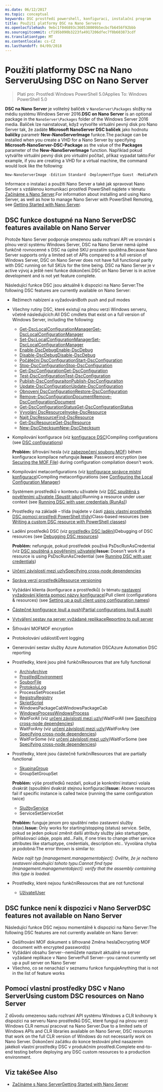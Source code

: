 ```yaml
---
ms.date: 06/12/2017
ms.topic: conceptual
keywords: DSC prostředí powershell, konfiguraci, instalační program
title: Použití platformy DSC na Nano Serveru
ms.openlocfilehash: 9ebc1f046893c360538009b5ecbcfb6456f92bbb
ms.sourcegitcommit: cf195b090b3223fa4917206dfec7f0b603873cdf
ms.translationtype: MT
ms.contentlocale: cs-CZ
ms.lasthandoff: 04/09/2018
---
```

# <a name="using-dsc-on-nano-server"></a><span data-ttu-id="0b465-103">Použití platformy DSC na Nano Serveru</span><span class="sxs-lookup"><span data-stu-id="0b465-103">Using DSC on Nano Server</span></span>

> <span data-ttu-id="0b465-104">Platí pro: Prostředí Windows PowerShell 5.0</span><span class="sxs-lookup"><span data-stu-id="0b465-104">Applies To: Windows PowerShell 5.0</span></span>

<span data-ttu-id="0b465-105">**DSC na Nano Server** je volitelný balíček v `NanoServer\Packages` složky na médiu systému Windows Server 2016.</span><span class="sxs-lookup"><span data-stu-id="0b465-105">**DSC on Nano Server** is an optional package in the `NanoServer\Packages` folder of the Windows Server 2016 media.</span></span> <span data-ttu-id="0b465-106">Balíček lze nainstalovat, když vytvoříte virtuální pevný disk pro Nano Server tak, že zadáte **Microsoft NanoServer DSC balíček** jako hodnotu **balíčky** parametr **New-NanoServerImage**  funkce.</span><span class="sxs-lookup"><span data-stu-id="0b465-106">The package can be installed when you create a VHD for a Nano Server by specifying **Microsoft-NanoServer-DSC-Package** as the value of the **Packages** parameter of the **New-NanoServerImage** function.</span></span> <span data-ttu-id="0b465-107">Například pokud vytváříte virtuální pevný disk pro virtuální počítač, příkaz vypadat takto:</span><span class="sxs-lookup"><span data-stu-id="0b465-107">For example, if you are creating a VHD for a virtual machine, the command would look like the following:</span></span>

```powershell
New-NanoServerImage -Edition Standard -DeploymentType Guest -MediaPath f:\ -BasePath .\Base -TargetPath .\Nano1\Nano.vhd -ComputerName Nano1 -Packages Microsoft-NanoServer-DSC-Package
```

<span data-ttu-id="0b465-108">Informace o instalaci a použití Nano Server a také jak spravovat Nano Server s vzdálenou komunikaci prostředí PowerShell najdete v tématu [Začínáme s Nano Server](https://technet.microsoft.com/library/mt126167.aspx).</span><span class="sxs-lookup"><span data-stu-id="0b465-108">For information about installing and using Nano Server, as well as how to manage Nano Server with PowerShell Remoting, see [Getting Started with Nano Server](https://technet.microsoft.com/library/mt126167.aspx).</span></span>


## <a name="dsc-features-available-on-nano-server"></a><span data-ttu-id="0b465-109">DSC funkce dostupné na Nano Server</span><span class="sxs-lookup"><span data-stu-id="0b465-109">DSC features available on Nano Server</span></span>

 <span data-ttu-id="0b465-110">Protože Nano Server podporuje omezenou sadu rozhraní API ve srovnání s plnou verzí systému Windows Server, DSC na Nano Server nemá úplné funkčně rovnocenné s DSC na úplné SKU prozatím spuštěna.</span><span class="sxs-lookup"><span data-stu-id="0b465-110">Because Nano Server supports only a limited set of APIs compared to a full version of Windows Server, DSC on Nano Server does not have full functional parity with DSC running on full SKUs for the time being.</span></span> <span data-ttu-id="0b465-111">DSC na Nano Server je v active vývoj a ještě není funkce dokončení.</span><span class="sxs-lookup"><span data-stu-id="0b465-111">DSC on Nano Server is in active development and is not yet feature complete.</span></span>

 <span data-ttu-id="0b465-112">Následující funkce DSC jsou aktuálně k dispozici na Nano Server:</span><span class="sxs-lookup"><span data-stu-id="0b465-112">The following DSC features are currently available on Nano Server:</span></span>


* <span data-ttu-id="0b465-113">Režimech nabízení a vyžadování</span><span class="sxs-lookup"><span data-stu-id="0b465-113">Both push and pull modes</span></span>

* <span data-ttu-id="0b465-114">Všechny rutiny DSC, které existují na plnou verzi Windows serveru, včetně následujících:</span><span class="sxs-lookup"><span data-stu-id="0b465-114">All DSC cmdlets that exist on a full version of Windows Server, including the following:</span></span>
  * [<span data-ttu-id="0b465-115">Get-DscLocalConfigurationManager</span><span class="sxs-lookup"><span data-stu-id="0b465-115">Get-DscLocalConfigurationManager</span></span>](https://technet.microsoft.com/library/dn407378.aspx)
  * [<span data-ttu-id="0b465-116">Set-DscLocalConfigurationManager</span><span class="sxs-lookup"><span data-stu-id="0b465-116">Set-DscLocalConfigurationManager</span></span>](https://technet.microsoft.com/library/dn521621.aspx)
  * [<span data-ttu-id="0b465-117">Enable-DscDebug</span><span class="sxs-lookup"><span data-stu-id="0b465-117">Enable-DscDebug</span></span>](https://technet.microsoft.com/en-us/library/mt517870.aspx)
  * [<span data-ttu-id="0b465-118">Disable-DscDebug</span><span class="sxs-lookup"><span data-stu-id="0b465-118">Disable-DscDebug</span></span>](https://technet.microsoft.com/en-us/library/mt517872.aspx)
  * [<span data-ttu-id="0b465-119">Počáteční DscConfiguration</span><span class="sxs-lookup"><span data-stu-id="0b465-119">Start-DscConfiguration</span></span>](https://technet.microsoft.com/en-us/library/dn521623.aspx)
  * [<span data-ttu-id="0b465-120">Stop-DscConfiguration</span><span class="sxs-lookup"><span data-stu-id="0b465-120">Stop-DscConfiguration</span></span>](https://technet.microsoft.com/en-us/library/mt143542.aspx)
  * [<span data-ttu-id="0b465-121">Get-DscConfiguration</span><span class="sxs-lookup"><span data-stu-id="0b465-121">Get-DscConfiguration</span></span>](https://technet.microsoft.com/en-us/library/dn407379.aspx)
  * [<span data-ttu-id="0b465-122">Test-DscConfiguration</span><span class="sxs-lookup"><span data-stu-id="0b465-122">Test-DscConfiguration</span></span>](https://technet.microsoft.com/en-us/library/dn407382.aspx)
  * [<span data-ttu-id="0b465-123">Publish-DscConfiguraiton</span><span class="sxs-lookup"><span data-stu-id="0b465-123">Publish-DscConfiguraiton</span></span>](https://technet.microsoft.com/en-us/library/mt517875.aspx)
  * [<span data-ttu-id="0b465-124">Update-DscConfiguration</span><span class="sxs-lookup"><span data-stu-id="0b465-124">Update-DscConfiguration</span></span>](https://technet.microsoft.com/en-us/library/mt143541.aspx)
  * [<span data-ttu-id="0b465-125">Obnovení DscConfiguration</span><span class="sxs-lookup"><span data-stu-id="0b465-125">Restore-DscConfiguration</span></span>](https://technet.microsoft.com/en-us/library/dn407383.aspx)
  * [<span data-ttu-id="0b465-126">Remove-DscConfigurationDocument</span><span class="sxs-lookup"><span data-stu-id="0b465-126">Remove-DscConfigurationDocument</span></span>](https://technet.microsoft.com/en-us/library/mt143544.aspx)
  * [<span data-ttu-id="0b465-127">Get-DscConfigurationStatus</span><span class="sxs-lookup"><span data-stu-id="0b465-127">Get-DscConfigurationStatus</span></span>](https://technet.microsoft.com/en-us/library/mt517868.aspx)
  * [<span data-ttu-id="0b465-128">Vyvolání DscResource</span><span class="sxs-lookup"><span data-stu-id="0b465-128">Invoke-DscResource</span></span>](https://technet.microsoft.com/en-us/library/mt517869.aspx)
  * [<span data-ttu-id="0b465-129">Najít DscResource</span><span class="sxs-lookup"><span data-stu-id="0b465-129">Find-DscResource</span></span>](https://technet.microsoft.com/en-us/library/mt517874.aspx)
  * [<span data-ttu-id="0b465-130">Get-DscResource</span><span class="sxs-lookup"><span data-stu-id="0b465-130">Get-DscResource</span></span>](https://technet.microsoft.com/en-us/library/dn521625.aspx)
  * [<span data-ttu-id="0b465-131">New-DscChecksum</span><span class="sxs-lookup"><span data-stu-id="0b465-131">New-DscChecksum</span></span>](https://technet.microsoft.com/en-us/library/dn521622.aspx)

* <span data-ttu-id="0b465-132">Kompilování konfigurace (viz [konfigurace DSC](configurations.md))</span><span class="sxs-lookup"><span data-stu-id="0b465-132">Compiling configurations (see [DSC configurations](configurations.md))</span></span>

  <span data-ttu-id="0b465-133">**Problém:** šifrování hesla (viz [zabezpečení souboru MOF](securemof.md)) během konfigurace kompilace nefunguje.</span><span class="sxs-lookup"><span data-stu-id="0b465-133">**Issue:** Password encryption (see [Securing the MOF File](securemof.md)) during configuration compilation doesn't work.</span></span>

* <span data-ttu-id="0b465-134">Kompilování metaconfigurations (viz [konfigurace správce místní konfigurace](metaConfig.md))</span><span class="sxs-lookup"><span data-stu-id="0b465-134">Compiling metaconfigurations (see [Configuring the Local Configuration Manager](metaConfig.md))</span></span>

* <span data-ttu-id="0b465-135">Systémem prostředků v kontextu uživatele (viz [DSC spuštěná s pověřeními uživatele (Spustit jako)](runAsUser.md))</span><span class="sxs-lookup"><span data-stu-id="0b465-135">Running a resource under user context (see [Running DSC with user credentials (RunAs)](runAsUser.md))</span></span>

* <span data-ttu-id="0b465-136">Prostředky na základě – třída (najdete v části [zápis vlastní prostředek DSC pomocí prostředí PowerShell třídy](authoringResourceClass.md))</span><span class="sxs-lookup"><span data-stu-id="0b465-136">Class-based resources (see [Writing a custom DSC resource with PowerShell classes](authoringResourceClass.md))</span></span>

* <span data-ttu-id="0b465-137">Ladění prostředků DSC (viz [prostředky DSC ladění](debugresource.md))</span><span class="sxs-lookup"><span data-stu-id="0b465-137">Debugging of DSC resources (see [Debugging DSC resources](debugresource.md))</span></span>

  <span data-ttu-id="0b465-138">**Problém:** nefunguje, pokud prostředek používá PsDscRunAsCredential (viz [DSC spuštěná s pověřeními uživatele](runAsUser.md))</span><span class="sxs-lookup"><span data-stu-id="0b465-138">**Issue:** Doesn't work if a resource is using PsDscRunAsCredential (see [Running DSC with user credentials](runAsUser.md))</span></span>

* [<span data-ttu-id="0b465-139">Určení závislostí mezi uzly</span><span class="sxs-lookup"><span data-stu-id="0b465-139">Specifying cross-node dependencies</span></span>](crossNodeDependencies.md)

* [<span data-ttu-id="0b465-140">Správa verzí prostředků</span><span class="sxs-lookup"><span data-stu-id="0b465-140">Resource versioning</span></span>](sxsResource.md)

* <span data-ttu-id="0b465-141">Vyžádání klienta (konfigurace a prostředků) (v tématu [nastavení vyžadování klienta pomocí názvy konfigurace](pullClientConfigNames.md))</span><span class="sxs-lookup"><span data-stu-id="0b465-141">Pull client (configurations & resources) (see [Setting up a pull client using configuration names](pullClientConfigNames.md))</span></span>

* [<span data-ttu-id="0b465-142">Částečné konfigurace (pull a push)</span><span class="sxs-lookup"><span data-stu-id="0b465-142">Partial configurations (pull & push)</span></span>](partialConfigs.md)

* [<span data-ttu-id="0b465-143">Vytváření sestav na server vyžádané replikace</span><span class="sxs-lookup"><span data-stu-id="0b465-143">Reporting to pull server</span></span>](reportServer.md)

* <span data-ttu-id="0b465-144">Šifrování MOF</span><span class="sxs-lookup"><span data-stu-id="0b465-144">MOF encryption</span></span>

* <span data-ttu-id="0b465-145">Protokolování událostí</span><span class="sxs-lookup"><span data-stu-id="0b465-145">Event logging</span></span>

* <span data-ttu-id="0b465-146">Generování sestav služby Azure Automation DSC</span><span class="sxs-lookup"><span data-stu-id="0b465-146">Azure Automation DSC reporting</span></span>

* <span data-ttu-id="0b465-147">Prostředky, které jsou plně funkční</span><span class="sxs-lookup"><span data-stu-id="0b465-147">Resources that are fully functional</span></span>
  * [<span data-ttu-id="0b465-148">Archiv</span><span class="sxs-lookup"><span data-stu-id="0b465-148">Archive</span></span>](archiveResource.md)
  * [<span data-ttu-id="0b465-149">Prostředí</span><span class="sxs-lookup"><span data-stu-id="0b465-149">Environment</span></span>](environmentResource.md)
  * [<span data-ttu-id="0b465-150">Soubor</span><span class="sxs-lookup"><span data-stu-id="0b465-150">File</span></span>](fileResource.md)
  * [<span data-ttu-id="0b465-151">Protokolu</span><span class="sxs-lookup"><span data-stu-id="0b465-151">Log</span></span>](logResource.md)
  * <span data-ttu-id="0b465-152">ProcessSet</span><span class="sxs-lookup"><span data-stu-id="0b465-152">ProcessSet</span></span>
  * [<span data-ttu-id="0b465-153">Registru</span><span class="sxs-lookup"><span data-stu-id="0b465-153">Registry</span></span>](registryResource.md)
  * [<span data-ttu-id="0b465-154">Skript</span><span class="sxs-lookup"><span data-stu-id="0b465-154">Script</span></span>](scriptResource.md)
  * <span data-ttu-id="0b465-155">WindowsPackageCab</span><span class="sxs-lookup"><span data-stu-id="0b465-155">WindowsPackageCab</span></span>
  * [<span data-ttu-id="0b465-156">WindowsProcess</span><span class="sxs-lookup"><span data-stu-id="0b465-156">WindowsProcess</span></span>](windowsProcessResource.md)
  * <span data-ttu-id="0b465-157">WaitForAll (viz [určení závislostí mezi uzly](crossNodeDependencies.md))</span><span class="sxs-lookup"><span data-stu-id="0b465-157">WaitForAll (see [Specifying cross-node dependencies](crossNodeDependencies.md))</span></span>
  * <span data-ttu-id="0b465-158">WaitForAny (viz [určení závislostí mezi uzly](crossNodeDependencies.md))</span><span class="sxs-lookup"><span data-stu-id="0b465-158">WaitForAny (see [Specifying cross-node dependencies](crossNodeDependencies.md))</span></span>
  * <span data-ttu-id="0b465-159">WaitForSome (viz [určení závislostí mezi uzly](crossNodeDependencies.md))</span><span class="sxs-lookup"><span data-stu-id="0b465-159">WaitForSome (see [Specifying cross-node dependencies](crossNodeDependencies.md))</span></span>

* <span data-ttu-id="0b465-160">Prostředky, které jsou částečně funkční</span><span class="sxs-lookup"><span data-stu-id="0b465-160">Resources that are partially functional</span></span>
  * [<span data-ttu-id="0b465-161">Skupina</span><span class="sxs-lookup"><span data-stu-id="0b465-161">Group</span></span>](groupResource.md)
  * <span data-ttu-id="0b465-162">GroupSet</span><span class="sxs-lookup"><span data-stu-id="0b465-162">GroupSet</span></span>

  <span data-ttu-id="0b465-163">**Problém:** výše prostředků nezdaří, pokud je konkrétní instanci volala dvakrát (spouštění dvakrát stejnou konfiguraci)</span><span class="sxs-lookup"><span data-stu-id="0b465-163">**Issue:** Above resources fail if specific instance is called twice (running the same configuration twice)</span></span>

  * [<span data-ttu-id="0b465-164">Služby</span><span class="sxs-lookup"><span data-stu-id="0b465-164">Service</span></span>](serviceResource.md)
  * <span data-ttu-id="0b465-165">ServiceSet</span><span class="sxs-lookup"><span data-stu-id="0b465-165">ServiceSet</span></span>

  <span data-ttu-id="0b465-166">**Problém:** funguje jenom pro spuštění nebo zastavení služby (stav).</span><span class="sxs-lookup"><span data-stu-id="0b465-166">**Issue:** Only works for starting/stopping (status) service.</span></span> <span data-ttu-id="0b465-167">Selže, pokud se jeden pokusí změnit další atributy služby jako startuptype, přihlašovací údaje, popis atd...</span><span class="sxs-lookup"><span data-stu-id="0b465-167">Fails, if one tries to change other service attributes like startuptype, credentials, description etc..</span></span> <span data-ttu-id="0b465-168">Vyvolána chyba je podobná:</span><span class="sxs-lookup"><span data-stu-id="0b465-168">The error thrown is similar to:</span></span>

  <span data-ttu-id="0b465-169">*Nelze najít typ [management.managementobject]: Ověřte, že je načteno sestavení obsahující tohoto typu.*</span><span class="sxs-lookup"><span data-stu-id="0b465-169">*Cannot find type [management.managementobject]: verify that the assembly containing this type is loaded.*</span></span>

* <span data-ttu-id="0b465-170">Prostředky, které nejsou funkční</span><span class="sxs-lookup"><span data-stu-id="0b465-170">Resources that are not functional</span></span>
  * [<span data-ttu-id="0b465-171">Uživatel</span><span class="sxs-lookup"><span data-stu-id="0b465-171">User</span></span>](userResource.md)


## <a name="dsc-features-not-available-on-nano-server"></a><span data-ttu-id="0b465-172">DSC funkce není k dispozici v Nano Server</span><span class="sxs-lookup"><span data-stu-id="0b465-172">DSC features not available on Nano Server</span></span>

<span data-ttu-id="0b465-173">Následující funkce DSC nejsou momentálně k dispozici na Nano Server:</span><span class="sxs-lookup"><span data-stu-id="0b465-173">The following DSC features are not currently available on Nano Server:</span></span>

* <span data-ttu-id="0b465-174">Dešifrování MOF dokument s šifrované Změna hesla</span><span class="sxs-lookup"><span data-stu-id="0b465-174">Decrypting MOF document with encrypted password(s)</span></span>
* <span data-ttu-id="0b465-175">Vyžádání obsahu Server--nemůžete nastavit aktuálně na server vyžádané replikace v Nano Server</span><span class="sxs-lookup"><span data-stu-id="0b465-175">Pull Server--you cannot currently set up a pull server on Nano Server</span></span>
* <span data-ttu-id="0b465-176">Všechno, co se nenachází v seznamu funkce funguje</span><span class="sxs-lookup"><span data-stu-id="0b465-176">Anything that is not in the list of feature works</span></span>

## <a name="using-custom-dsc-resources-on-nano-server"></a><span data-ttu-id="0b465-177">Pomocí vlastní prostředky DSC v Nano Server</span><span class="sxs-lookup"><span data-stu-id="0b465-177">Using custom DSC resources on Nano Server</span></span>

<span data-ttu-id="0b465-178">Z důvodu omezenou sadu rozhraní API systému Windows a CLR knihovny k dispozici na serveru Nano prostředků DSC, které fungují na plnou verzi Windows CLR nemusí pracovat na Nano Server.</span><span class="sxs-lookup"><span data-stu-id="0b465-178">Due to a limited sets of Windows APIs and CLR libraries available on Nano Server, DSC resources that work on the full CLR version of Windows do not necessarily work on Nano Server.</span></span>
<span data-ttu-id="0b465-179">Dokončení začátku do konce testování před nasazením jakékoli vlastní prostředky DSC v produkčním prostředí.</span><span class="sxs-lookup"><span data-stu-id="0b465-179">Complete end-to-end testing before deploying any DSC custom resources to a production environment.</span></span>

## <a name="see-also"></a><span data-ttu-id="0b465-180">Viz také</span><span class="sxs-lookup"><span data-stu-id="0b465-180">See Also</span></span>
- [<span data-ttu-id="0b465-181">Začínáme s Nano Server</span><span class="sxs-lookup"><span data-stu-id="0b465-181">Getting Started with Nano Server</span></span>](https://technet.microsoft.com/library/mt126167.aspx)